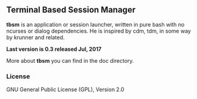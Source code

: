 ## Terminal Based Session Manager

**tbsm** is an application or session launcher, written in pure bash with no
ncurses or dialog dependencies. He is inspired by cdm, tdm, in some way by
krunner and related.

**Last version is 0.3 released Jul, 2017**

More about **tbsm** you can find in the doc directory.

### License
GNU General Public License (GPL), Version 2.0
